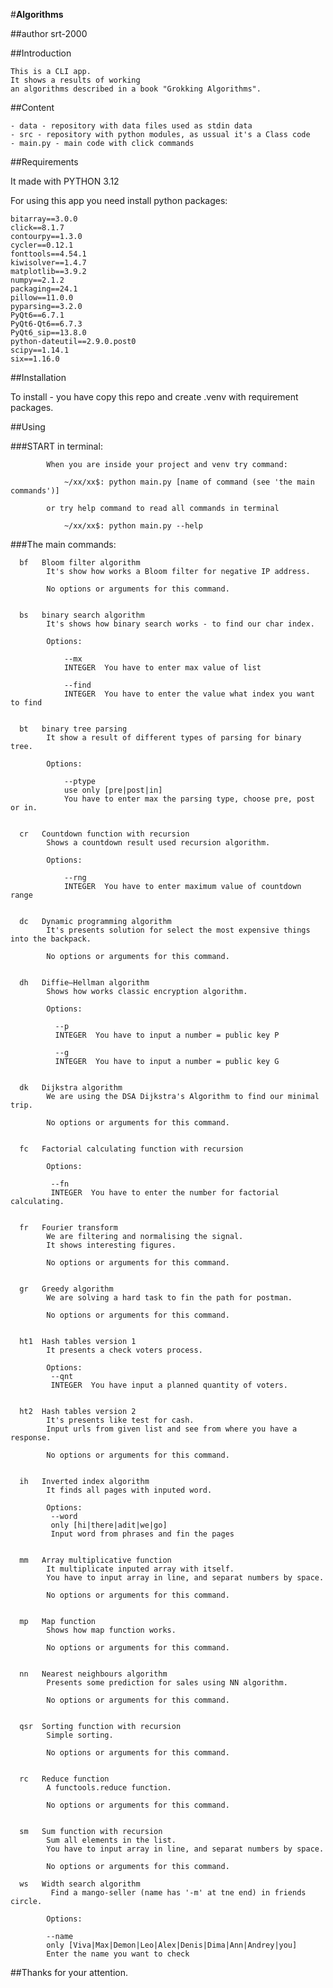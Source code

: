 #**Algorithms**

##author srt-2000


##Introduction

    This is a CLI app.
    It shows a results of working
    an algorithms described in a book "Grokking Algorithms".


##Content

    - data - repository with data files used as stdin data
    - src - repository with python modules, as ussual it's a Class code
    - main.py - main code with click commands


##Requirements

It made with PYTHON 3.12

For using this app you need install python packages:

    bitarray==3.0.0
    click==8.1.7
    contourpy==1.3.0
    cycler==0.12.1
    fonttools==4.54.1
    kiwisolver==1.4.7
    matplotlib==3.9.2
    numpy==2.1.2
    packaging==24.1
    pillow==11.0.0
    pyparsing==3.2.0
    PyQt6==6.7.1
    PyQt6-Qt6==6.7.3
    PyQt6_sip==13.8.0
    python-dateutil==2.9.0.post0
    scipy==1.14.1
    six==1.16.0


##Installation

To install - you have copy this repo and create .venv with requirement packages.


##Using

###START in terminal:

            When you are inside your project and venv try command:

                ~/xx/xx$: python main.py [name of command (see 'the main commands')]

            or try help command to read all commands in terminal

                ~/xx/xx$: python main.py --help

    
###The main commands:

      bf   Bloom filter algorithm
            It's show how works a Bloom filter for negative IP address.

            No options or arguments for this command.


      bs   binary search algorithm
            It's shows how binary search works - to find our char index.

            Options:

                --mx   
                INTEGER  You have to enter max value of list

                --find 
                INTEGER  You have to enter the value what index you want to find


      bt   binary tree parsing
            It show a result of different types of parsing for binary tree.

            Options:

                --ptype 
                use only [pre|post|in]  
                You have to enter max the parsing type, choose pre, post or in.


      cr   Countdown function with recursion
            Shows a countdown result used recursion algorithm.

            Options:

                --rng 
                INTEGER  You have to enter maximum value of countdown range


      dc   Dynamic programming algorithm
            It's presents solution for select the most expensive things into the backpack. 
 
            No options or arguments for this command.


      dh   Diffie–Hellman algorithm
            Shows how works classic encryption algorithm.

            Options:

              --p 
              INTEGER  You have to input a number = public key P

              --g 
              INTEGER  You have to input a number = public key G


      dk   Dijkstra algorithm
            We are using the DSA Dijkstra's Algorithm to find our minimal trip.

            No options or arguments for this command.


      fc   Factorial calculating function with recursion
    
            Options:

             --fn 
             INTEGER  You have to enter the number for factorial calculating.


      fr   Fourier transform
            We are filtering and normalising the signal.
            It shows interesting figures.

            No options or arguments for this command.        


      gr   Greedy algorithm
            We are solving a hard task to fin the path for postman.

            No options or arguments for this command.  


      ht1  Hash tables version 1
            It presents a check voters process.

            Options:
             --qnt 
             INTEGER  You have input a planned quantity of voters.


      ht2  Hash tables version 2
            It's presents like test for cash.
            Input urls from given list and see from where you have a response.

            No options or arguments for this command. 


      ih   Inverted index algorithm
            It finds all pages with inputed word.

            Options:
             --word 
             only [hi|there|adit|we|go]  
             Input word from phrases and fin the pages


      mm   Array multiplicative function
            It multiplicate inputed array with itself.
            You have to input array in line, and separat numbers by space.

            No options or arguments for this command. 


      mp   Map function
            Shows how map function works.

            No options or arguments for this command. 


      nn   Nearest neighbours algorithm
            Presents some prediction for sales using NN algorithm.

            No options or arguments for this command. 


      qsr  Sorting function with recursion
            Simple sorting.

            No options or arguments for this command. 


      rc   Reduce function
            A functools.reduce function.

            No options or arguments for this command. 


      sm   Sum function with recursion
            Sum all elements in the list.
            You have to input array in line, and separat numbers by space.

            No options or arguments for this command. 

      ws   Width search algorithm
             Find a mango-seller (name has '-m' at tne end) in friends circle.

            Options:

            --name 
            only [Viva|Max|Demon|Leo|Alex|Denis|Dima|Ann|Andrey|you]
            Enter the name you want to check

##Thanks for your attention.